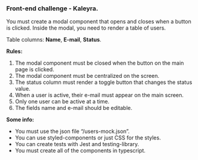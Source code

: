 ### Front-end challenge - Kaleyra.

You must create a modal component that opens and closes when a button is clicked. Inside the modal, you need to render a table of users.

Table columns: **Name**, **E-mail**, **Status**.

**Rules:**

1.  The modal component must be closed when the button on the main page is clicked.
2.  The modal component must be centralized on the screen.
3.  The status column must render a toggle button that changes the status value.
4.  When a user is active, their e-mail must appear on the main screen.
5.  Only one user can be active at a time.
6.  The fields name and e-mail should be editable.

**Some info:**

- You must use the json file “/users-mock.json”.
- You can use styled-components or just CSS for the styles.
- You can create tests with Jest and testing-library.
- You must create all of the components in typescript.
